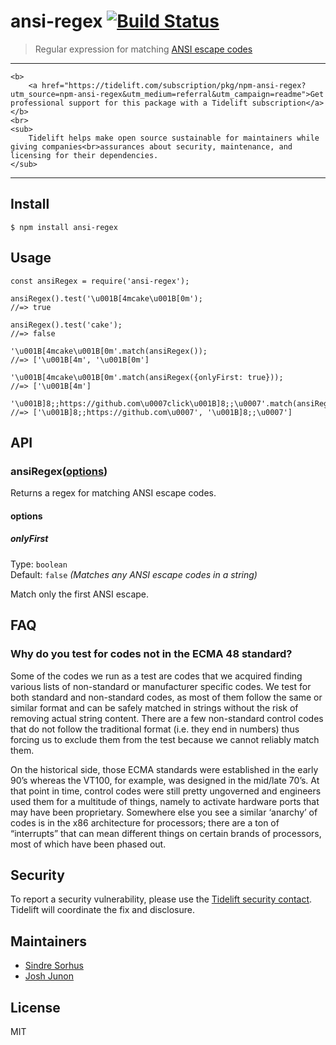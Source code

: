 ansi-regex [![Build Status](https://travis-ci.org/chalk/ansi-regex.svg?branch=master)](https://travis-ci.org/chalk/ansi-regex)
==============================================================================================================================

> Regular expression for matching [ANSI escape codes](https://en.wikipedia.org/wiki/ANSI_escape_code)

------------------------------------------------------------------------

    <b>
        <a href="https://tidelift.com/subscription/pkg/npm-ansi-regex?utm_source=npm-ansi-regex&utm_medium=referral&utm_campaign=readme">Get professional support for this package with a Tidelift subscription</a>
    </b>
    <br>
    <sub>
        Tidelift helps make open source sustainable for maintainers while giving companies<br>assurances about security, maintenance, and licensing for their dependencies.
    </sub>

------------------------------------------------------------------------

Install
-------

    $ npm install ansi-regex

Usage
-----

    const ansiRegex = require('ansi-regex');

    ansiRegex().test('\u001B[4mcake\u001B[0m');
    //=> true

    ansiRegex().test('cake');
    //=> false

    '\u001B[4mcake\u001B[0m'.match(ansiRegex());
    //=> ['\u001B[4m', '\u001B[0m']

    '\u001B[4mcake\u001B[0m'.match(ansiRegex({onlyFirst: true}));
    //=> ['\u001B[4m']

    '\u001B]8;;https://github.com\u0007click\u001B]8;;\u0007'.match(ansiRegex());
    //=> ['\u001B]8;;https://github.com\u0007', '\u001B]8;;\u0007']

API
---

### ansiRegex([options](#options))

Returns a regex for matching ANSI escape codes.

#### options

##### onlyFirst

Type: `boolean`  
Default: `false` *(Matches any ANSI escape codes in a string)*

Match only the first ANSI escape.

FAQ
---

### Why do you test for codes not in the ECMA 48 standard?

Some of the codes we run as a test are codes that we acquired finding various lists of non-standard or manufacturer specific codes. We test for both standard and non-standard codes, as most of them follow the same or similar format and can be safely matched in strings without the risk of removing actual string content. There are a few non-standard control codes that do not follow the traditional format (i.e. they end in numbers) thus forcing us to exclude them from the test because we cannot reliably match them.

On the historical side, those ECMA standards were established in the early 90’s whereas the VT100, for example, was designed in the mid/late 70’s. At that point in time, control codes were still pretty ungoverned and engineers used them for a multitude of things, namely to activate hardware ports that may have been proprietary. Somewhere else you see a similar ‘anarchy’ of codes is in the x86 architecture for processors; there are a ton of “interrupts” that can mean different things on certain brands of processors, most of which have been phased out.

Security
--------

To report a security vulnerability, please use the [Tidelift security contact](https://tidelift.com/security). Tidelift will coordinate the fix and disclosure.

Maintainers
-----------

-   [Sindre Sorhus](https://github.com/sindresorhus)
-   [Josh Junon](https://github.com/qix-)

License
-------

MIT
